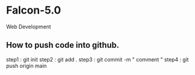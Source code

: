 # Falcon-5.0
Web Development



## How to push code into github.

step1 : git init
step2 : git add .
step3 : git commit -m " comment "
step4 : git push origin main